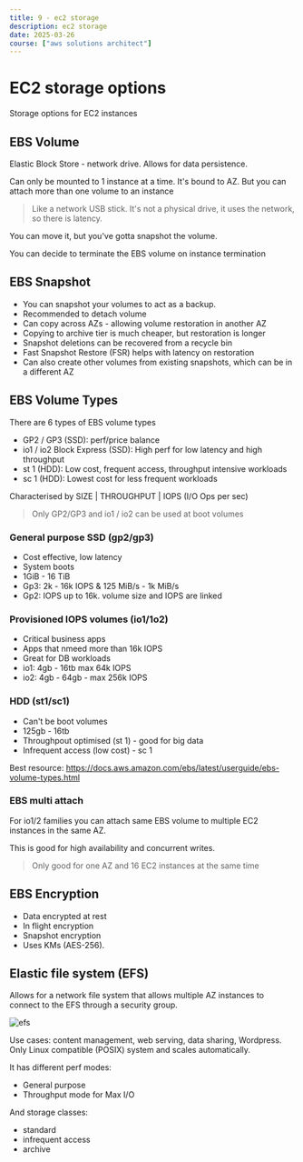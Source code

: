 ```yaml
---
title: 9 - ec2 storage
description: ec2 storage
date: 2025-03-26
course: ["aws solutions architect"]
---
```


# EC2 storage options

Storage options for EC2 instances 

## EBS Volume

Elastic Block Store - network drive. Allows for data persistence.

Can only be mounted to 1 instance at a time. It's bound to AZ. But you can attach more than one volume to an instance

> Like a network USB stick. It's not a physical drive, it uses the network, so there is latency. 

You can move it, but you've gotta snapshot the volume.

You can decide to terminate the EBS volume on instance termination

## EBS Snapshot

- You can snapshot your volumes to act as a backup.  
- Recommended to detach volume
- Can copy across AZs - allowing volume restoration in another AZ
- Copying to archive tier is much cheaper, but restoration is longer
- Snapshot deletions can be recovered from a recycle bin
- Fast Snapshot Restore (FSR) helps with latency on restoration
- Can also create other volumes from existing snapshots, which can be in a different AZ

## EBS Volume Types

There are 6 types of EBS volume types

- GP2 / GP3 (SSD): perf/price balance
- io1 / io2 Block Express (SSD): High perf for low latency and high throughput
- st 1 (HDD): Low cost, frequent access, throughput intensive workloads
- sc 1 (HDD): Lowest cost for less frequent workloads

Characterised by SIZE | THROUGHPUT | IOPS (I/O Ops per sec)

> Only GP2/GP3 and io1 / io2 can be used at boot volumes

### General purpose SSD (gp2/gp3)

- Cost effective, low latency
- System boots
- 1GiB - 16 TiB
- Gp3: 2k - 16k IOPS & 125 MiB/s - 1k MiB/s 
- Gp2: IOPS up to 16k. volume size and IOPS are linked 

### Provisioned IOPS volumes (io1/1o2)

- Critical business apps
- Apps that nmeed more than 16k IOPS
- Great for DB workloads
- io1: 4gb - 16tb max 64k IOPS
- io2: 4gb - 64gb - max 256k IOPS

### HDD (st1/sc1)

- Can't be boot volumes
- 125gb - 16tb
- Throughpout optimised (st 1) - good for big data
- Infrequent access (low cost) - sc 1

Best resource: https://docs.aws.amazon.com/ebs/latest/userguide/ebs-volume-types.html

### EBS multi attach

For io1/2 families you can attach same EBS volume to multiple EC2 instances in the same AZ.

This is good for high availability and concurrent writes. 

> Only good for one AZ and 16 EC2 instances at the same time

## EBS Encryption

- Data encrypted at rest
- In flight encryption
- Snapshot encryption
- Uses KMs (AES-256). 

## Elastic file system (EFS)

Allows for a network file system that allows multiple AZ instances to connect to the EFS through a security group.

![efs](image/efs.png)

Use cases: content management, web serving, data sharing, Wordpress. Only Linux compatible (POSIX) system and scales automatically. 

It has different perf modes:

- General purpose
- Throughput mode for Max I/O

And storage classes:

- standard
- infrequent access
- archive
